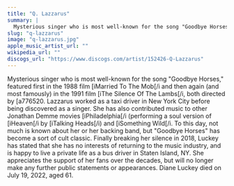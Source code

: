 ```yaml
---
title: "Q. Lazzarus"
summary: |
  Mysterious singer who is most well-known for the song "Goodbye Horses," featured first in the 1988 film [iMarried To The Mob[/i and then again (and most famously) in the 1991 film [iThe Silence Of The Lambs[/i, both directed by [a776520. Lazzarus worked as a taxi driver in New York City before being discovered as a singer. She has also contributed music to other Jonathan Demme movies [iPhiladelphia[/i (performing a soul version of [iHeaven[/i by [iTalking Heads[/i) and [iSomething Wild[/i. To this day, not much is known about her or her backing band, but "Goodbye Horses" has become a sort of cult classic. Finally breaking her silence in 2018, Luckey has stated that she has no interests of returning to the music industry, and is happy to live a private life as a bus driver in Staten Island, NY. She appreciates the support of her fans over the decades, but will no longer make any further public statements or appearances. Diane Luckey died on July 19, 2022, aged 61.
slug: "q-lazzarus"
image: "q-lazzarus.jpg"
apple_music_artist_url: ""
wikipedia_url: ""
discogs_url: "https://www.discogs.com/artist/152426-Q-Lazzarus"
---
```


Mysterious singer who is most well-known for the song "Goodbye Horses," featured first in the 1988 film [iMarried To The Mob[/i and then again (and most famously) in the 1991 film [iThe Silence Of The Lambs[/i, both directed by [a776520. Lazzarus worked as a taxi driver in New York City before being discovered as a singer. She has also contributed music to other Jonathan Demme movies [iPhiladelphia[/i (performing a soul version of [iHeaven[/i by [iTalking Heads[/i) and [iSomething Wild[/i. To this day, not much is known about her or her backing band, but "Goodbye Horses" has become a sort of cult classic. Finally breaking her silence in 2018, Luckey has stated that she has no interests of returning to the music industry, and is happy to live a private life as a bus driver in Staten Island, NY. She appreciates the support of her fans over the decades, but will no longer make any further public statements or appearances. Diane Luckey died on July 19, 2022, aged 61.